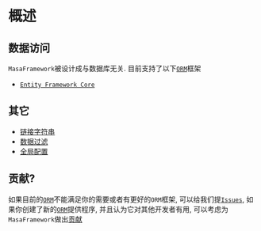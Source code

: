 # 概述

## 数据访问

`MasaFramework`被设计成与数据库无关. 目前支持了以下[`ORM`](https://zh.wikipedia.org/wiki/%E5%AF%B9%E8%B1%A1%E5%85%B3%E7%B3%BB%E6%98%A0%E5%B0%84)框架

* [`Entity Framework Core`](/framework/building-blocks/data/orm-efcore)

## 其它

* [链接字符串](/framework/building-blocks/data/connection-strings)
* [数据过滤](/framework/building-blocks/data/data-filter)
* [全局配置](/framework/building-blocks/data/global-configuration)

## 贡献?

如果目前的[`ORM`](https://zh.wikipedia.org/wiki/%E5%AF%B9%E8%B1%A1%E5%85%B3%E7%B3%BB%E6%98%A0%E5%B0%84)不能满足你的需要或者有更好的`ORM`框架, 可以给我们提[`Issues`](/framework/contribution/overview#section-62c953d68bf76c42), 如果你创建了新的[`ORM`](https://zh.wikipedia.org/wiki/%E5%AF%B9%E8%B1%A1%E5%85%B3%E7%B3%BB%E6%98%A0%E5%B0%84)提供程序, 并且认为它对其他开发者有用, 可以考虑为`MasaFramework`做出[贡献](/framework/contribution/overview)

